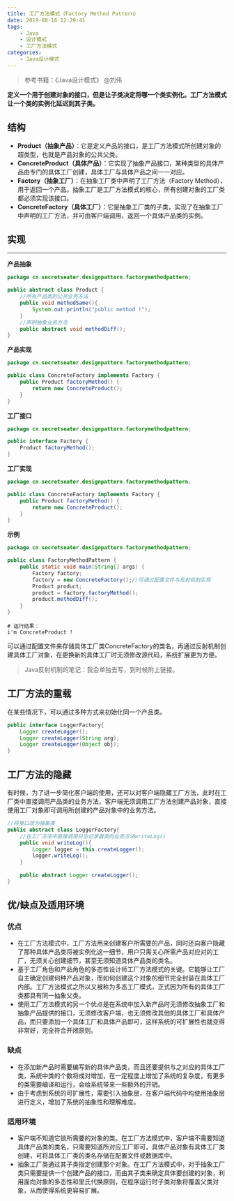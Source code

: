 ```yaml
---
title: 工厂方法模式（Factory Method Pattern）
date: 2019-08-16 12:29:41
tags:	
	- Java
	- 设计模式
	- 工厂方法模式
categories:
	- Java设计模式
---
```


> 参考书籍：《Java设计模式》 @刘伟 <br>

**定义一个用于创建对象的接口，但是让子类决定将哪一个类实例化。工厂方法模式让一个类的实例化延迟到其子类。**

## 结构

- **Product（抽象产品）**：它是定义产品的接口，是工厂方法模式所创建对象的超类型，也就是产品对象的公共父类。
- **ConcreteProduct（具体产品）**：它实现了抽象产品接口，某种类型的具体产品由专门的具体工厂创建，具体工厂与具体产品之间一一对应。
- **Factory（抽象工厂）**：在抽象工厂类中声明了工厂方法（Factory Method），用于返回一个产品。抽象工厂是工厂方法模式的核心，所有创建对象的工厂类都必须实现该接口。
- **ConcreteFactory（具体工厂）**：它是抽象工厂类的子类，实现了在抽象工厂中声明的工厂方法，并可由客户端调用，返回一个具体产品类的实例。

## 实现

<!-- more-->

****

**产品抽象**

```java
package cn.secretseater.designpattern.factorymethodpattern;

public abstract class Product {
    //所有产品类的公共业务方法
    public void methodSame(){
        System.out.println("public method !");
    }
    //声明抽象业务方法
    public abstract void methodDiff();
}
```

**产品实现**

```java
package cn.secretseater.designpattern.factorymethodpattern;

public class ConcreteFactory implements Factory {
    public Product factoryMethod() {
        return new ConcreteProduct();
    }
}
```

**工厂接口**

```java
package cn.secretseater.designpattern.factorymethodpattern;

public interface Factory {
    Product factoryMethod();
}
```

**工厂实现**

```java
package cn.secretseater.designpattern.factorymethodpattern;

public class ConcreteFactory implements Factory {
    public Product factoryMethod() {
        return new ConcreteProduct();
    }
}
```

**示例**

```java
package cn.secretseater.designpattern.factorymethodpattern;

public class FactoryMethodPattern {
    public static void main(String[] args) {
        Factory factory;
        factory = new ConcreteFactory();//可通过配置文件与反射机制实现
        Product product;
        product = factory.factoryMethod();
        product.methodDiff();
    }
}
```
```
# 运行结果：
i'm ConcreteProduct !
```

可以通过配置文件来存储具体工厂类ConcreteFactory的类名，再通过反射机制创建具体工厂对象，在更换新的具体工厂时无须修改源代码，系统扩展更为方便。

> Java反射机制的笔记：我会单独去写，到时候附上链接。

## 工厂方法的重载

在某些情况下，可以通过多种方式来初始化同一个产品类。

```java
public interface LoggerFactory{
    Logger createLogger();
    Logger createLogger(String arg);
    Logger createLogger(Object obj);
}
```

## 工厂方法的隐藏

有时候，为了进一步简化客户端的使用，还可以对客户端隐藏工厂方法，此时在工厂类中直接调用产品类的业务方法，客户端无须调用工厂方法创建产品对象，直接使用工厂对象即可调用所创建的产品对象中的业务方法。

```java
//将接口改为抽象类
public abstract class LoggerFactory{
    //在工厂方法中直接调用日志记录器类的业务方法writeLog()
    public void writeLog(){
        Logger logger = this.createLogger();
        logger.writeLog();
    }
    
    public abstract Logger createLogger();
}
```

## 优/缺点及适用环境

### 优点

- 在工厂方法模式中，工厂方法用来创建客户所需要的产品，同时还向客户隐藏了那种具体产品类将被实例化这一细节，用户只需关心所需产品对应对的工厂，无须关心创建细节，甚至无须知道具体产品类的类名。
- 基于工厂角色和产品角色的多态性设计师工厂方法模式的关键。它能够让工厂自主确定创建何种产品对象，而如何创建这个对象的细节完全封装在具体工厂内部。工厂方法模式之所以又被称为多态工厂模式，正式因为所有的具体工厂类都具有同一抽象父类。
- 使用工厂方法模式的另一个优点是在系统中加入新产品时无须修改抽象工厂和抽象产品提供的接口，无须修改客户端，也无须修改其他的具体工厂和具体产品，而只要添加一个具体工厂和具体产品即可，这样系统的可扩展性也就变得非常好，完全符合开闭原则。

### 缺点

- 在添加新产品时需要编写新的具体产品类，而且还要提供与之对应的具体工厂类，系统中类的个数将成对增加，在一定程度上增加了系统的复杂度，有更多的类需要编译和运行，会给系统带来一些额外的开销。
- 由于考虑到系统的可扩展性，需要引入抽象层，在客户端代码中均使用抽象层进行定义，增加了系统的抽象性和理解难度。


### 适用环境

- 客户端不知道它锁所需要的对象的类。在工厂方法模式中，客户端不需要知道具体产品类的类名，只需要知道所对应工厂即可，具体产品对象有具体工厂类创建，可将具体工厂类的类名存储在配置文件或数据库中。
- 抽象工厂类通过其子类指定创建那个对象。在工厂方法模式中，对于抽象工厂类只需要提供一个创建产品的接口，而由其子类来确定具体要创建的对象，利用面向对象的多态性和里氏代换原则，在程序运行时子类对象将覆盖父类对象，从而使得系统更容易扩展。